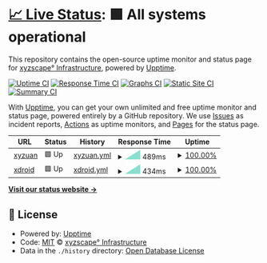 # [📈 Live Status](https://xyzscape.xyz): <!--live status--> **🟩 All systems operational**

This repository contains the open-source uptime monitor and status page for [xyzscape° Infrastructure](https://xyzscape.xyz), powered by [Upptime](https://github.com/upptime/upptime).

[![Uptime CI](https://github.com/xyz-Infrastructure/status/workflows/Uptime%20CI/badge.svg)](https://github.com/xyz-Infrastructure/status/actions?query=workflow%3A%22Uptime+CI%22)
[![Response Time CI](https://github.com/xyz-Infrastructure/status/workflows/Response%20Time%20CI/badge.svg)](https://github.com/xyz-Infrastructure/status/actions?query=workflow%3A%22Response+Time+CI%22)
[![Graphs CI](https://github.com/xyz-Infrastructure/status/workflows/Graphs%20CI/badge.svg)](https://github.com/xyz-Infrastructure/status/actions?query=workflow%3A%22Graphs+CI%22)
[![Static Site CI](https://github.com/xyz-Infrastructure/status/workflows/Static%20Site%20CI/badge.svg)](https://github.com/xyz-Infrastructure/status/actions?query=workflow%3A%22Static+Site+CI%22)
[![Summary CI](https://github.com/xyz-Infrastructure/status/workflows/Summary%20CI/badge.svg)](https://github.com/xyz-Infrastructure/status/actions?query=workflow%3A%22Summary+CI%22)

With [Upptime](https://upptime.js.org), you can get your own unlimited and free uptime monitor and status page, powered entirely by a GitHub repository. We use [Issues](https://github.com/xyz-Infrastructure/status/issues) as incident reports, [Actions](https://github.com/xyz-Infrastructure/status/actions) as uptime monitors, and [Pages](https://xyzscape.xyz) for the status page.

<!--start: status pages-->
<!-- This summary is generated by Upptime (https://github.com/upptime/upptime) -->
<!-- Do not edit this manually, your changes will be overwritten -->
<!-- prettier-ignore -->
| URL | Status | History | Response Time | Uptime |
| --- | ------ | ------- | ------------- | ------ |
| <img alt="" src="https://favicons.githubusercontent.com/ceo.xyzscape.xyz" height="13"> [xyzuan](https://ceo.xyzscape.xyz) | 🟩 Up | [xyzuan.yml](https://github.com/xyz-Infrastructure/status/commits/HEAD/history/xyzuan.yml) | <details><summary><img alt="Response time graph" src="./graphs/xyzuan/response-time-week.png" height="20"> 489ms</summary><br><a href="https://status.xyzscape.xyz/history/xyzuan"><img alt="Response time 489" src="https://img.shields.io/endpoint?url=https%3A%2F%2Fraw.githubusercontent.com%2Fxyz-Infrastructure%2Fstatus%2FHEAD%2Fapi%2Fxyzuan%2Fresponse-time.json"></a><br><a href="https://status.xyzscape.xyz/history/xyzuan"><img alt="24-hour response time 489" src="https://img.shields.io/endpoint?url=https%3A%2F%2Fraw.githubusercontent.com%2Fxyz-Infrastructure%2Fstatus%2FHEAD%2Fapi%2Fxyzuan%2Fresponse-time-day.json"></a><br><a href="https://status.xyzscape.xyz/history/xyzuan"><img alt="7-day response time 489" src="https://img.shields.io/endpoint?url=https%3A%2F%2Fraw.githubusercontent.com%2Fxyz-Infrastructure%2Fstatus%2FHEAD%2Fapi%2Fxyzuan%2Fresponse-time-week.json"></a><br><a href="https://status.xyzscape.xyz/history/xyzuan"><img alt="30-day response time 489" src="https://img.shields.io/endpoint?url=https%3A%2F%2Fraw.githubusercontent.com%2Fxyz-Infrastructure%2Fstatus%2FHEAD%2Fapi%2Fxyzuan%2Fresponse-time-month.json"></a><br><a href="https://status.xyzscape.xyz/history/xyzuan"><img alt="1-year response time 489" src="https://img.shields.io/endpoint?url=https%3A%2F%2Fraw.githubusercontent.com%2Fxyz-Infrastructure%2Fstatus%2FHEAD%2Fapi%2Fxyzuan%2Fresponse-time-year.json"></a></details> | <details><summary><a href="https://status.xyzscape.xyz/history/xyzuan">100.00%</a></summary><a href="https://status.xyzscape.xyz/history/xyzuan"><img alt="All-time uptime 100.00%" src="https://img.shields.io/endpoint?url=https%3A%2F%2Fraw.githubusercontent.com%2Fxyz-Infrastructure%2Fstatus%2FHEAD%2Fapi%2Fxyzuan%2Fuptime.json"></a><br><a href="https://status.xyzscape.xyz/history/xyzuan"><img alt="24-hour uptime 100.00%" src="https://img.shields.io/endpoint?url=https%3A%2F%2Fraw.githubusercontent.com%2Fxyz-Infrastructure%2Fstatus%2FHEAD%2Fapi%2Fxyzuan%2Fuptime-day.json"></a><br><a href="https://status.xyzscape.xyz/history/xyzuan"><img alt="7-day uptime 100.00%" src="https://img.shields.io/endpoint?url=https%3A%2F%2Fraw.githubusercontent.com%2Fxyz-Infrastructure%2Fstatus%2FHEAD%2Fapi%2Fxyzuan%2Fuptime-week.json"></a><br><a href="https://status.xyzscape.xyz/history/xyzuan"><img alt="30-day uptime 100.00%" src="https://img.shields.io/endpoint?url=https%3A%2F%2Fraw.githubusercontent.com%2Fxyz-Infrastructure%2Fstatus%2FHEAD%2Fapi%2Fxyzuan%2Fuptime-month.json"></a><br><a href="https://status.xyzscape.xyz/history/xyzuan"><img alt="1-year uptime 100.00%" src="https://img.shields.io/endpoint?url=https%3A%2F%2Fraw.githubusercontent.com%2Fxyz-Infrastructure%2Fstatus%2FHEAD%2Fapi%2Fxyzuan%2Fuptime-year.json"></a></details>
| <img alt="" src="https://favicons.githubusercontent.com/xd.xyzscape.xyz" height="13"> [xdroid](https://xd.xyzscape.xyz) | 🟩 Up | [xdroid.yml](https://github.com/xyz-Infrastructure/status/commits/HEAD/history/xdroid.yml) | <details><summary><img alt="Response time graph" src="./graphs/xdroid/response-time-week.png" height="20"> 434ms</summary><br><a href="https://status.xyzscape.xyz/history/xdroid"><img alt="Response time 434" src="https://img.shields.io/endpoint?url=https%3A%2F%2Fraw.githubusercontent.com%2Fxyz-Infrastructure%2Fstatus%2FHEAD%2Fapi%2Fxdroid%2Fresponse-time.json"></a><br><a href="https://status.xyzscape.xyz/history/xdroid"><img alt="24-hour response time 434" src="https://img.shields.io/endpoint?url=https%3A%2F%2Fraw.githubusercontent.com%2Fxyz-Infrastructure%2Fstatus%2FHEAD%2Fapi%2Fxdroid%2Fresponse-time-day.json"></a><br><a href="https://status.xyzscape.xyz/history/xdroid"><img alt="7-day response time 434" src="https://img.shields.io/endpoint?url=https%3A%2F%2Fraw.githubusercontent.com%2Fxyz-Infrastructure%2Fstatus%2FHEAD%2Fapi%2Fxdroid%2Fresponse-time-week.json"></a><br><a href="https://status.xyzscape.xyz/history/xdroid"><img alt="30-day response time 434" src="https://img.shields.io/endpoint?url=https%3A%2F%2Fraw.githubusercontent.com%2Fxyz-Infrastructure%2Fstatus%2FHEAD%2Fapi%2Fxdroid%2Fresponse-time-month.json"></a><br><a href="https://status.xyzscape.xyz/history/xdroid"><img alt="1-year response time 434" src="https://img.shields.io/endpoint?url=https%3A%2F%2Fraw.githubusercontent.com%2Fxyz-Infrastructure%2Fstatus%2FHEAD%2Fapi%2Fxdroid%2Fresponse-time-year.json"></a></details> | <details><summary><a href="https://status.xyzscape.xyz/history/xdroid">100.00%</a></summary><a href="https://status.xyzscape.xyz/history/xdroid"><img alt="All-time uptime 100.00%" src="https://img.shields.io/endpoint?url=https%3A%2F%2Fraw.githubusercontent.com%2Fxyz-Infrastructure%2Fstatus%2FHEAD%2Fapi%2Fxdroid%2Fuptime.json"></a><br><a href="https://status.xyzscape.xyz/history/xdroid"><img alt="24-hour uptime 100.00%" src="https://img.shields.io/endpoint?url=https%3A%2F%2Fraw.githubusercontent.com%2Fxyz-Infrastructure%2Fstatus%2FHEAD%2Fapi%2Fxdroid%2Fuptime-day.json"></a><br><a href="https://status.xyzscape.xyz/history/xdroid"><img alt="7-day uptime 100.00%" src="https://img.shields.io/endpoint?url=https%3A%2F%2Fraw.githubusercontent.com%2Fxyz-Infrastructure%2Fstatus%2FHEAD%2Fapi%2Fxdroid%2Fuptime-week.json"></a><br><a href="https://status.xyzscape.xyz/history/xdroid"><img alt="30-day uptime 100.00%" src="https://img.shields.io/endpoint?url=https%3A%2F%2Fraw.githubusercontent.com%2Fxyz-Infrastructure%2Fstatus%2FHEAD%2Fapi%2Fxdroid%2Fuptime-month.json"></a><br><a href="https://status.xyzscape.xyz/history/xdroid"><img alt="1-year uptime 100.00%" src="https://img.shields.io/endpoint?url=https%3A%2F%2Fraw.githubusercontent.com%2Fxyz-Infrastructure%2Fstatus%2FHEAD%2Fapi%2Fxdroid%2Fuptime-year.json"></a></details>

<!--end: status pages-->

[**Visit our status website →**](https://xyzscape.xyz)

## 📄 License

- Powered by: [Upptime](https://github.com/upptime/upptime)
- Code: [MIT](./LICENSE) © [xyzscape° Infrastructure](https://xyzscape.xyz)
- Data in the `./history` directory: [Open Database License](https://opendatacommons.org/licenses/odbl/1-0/)
